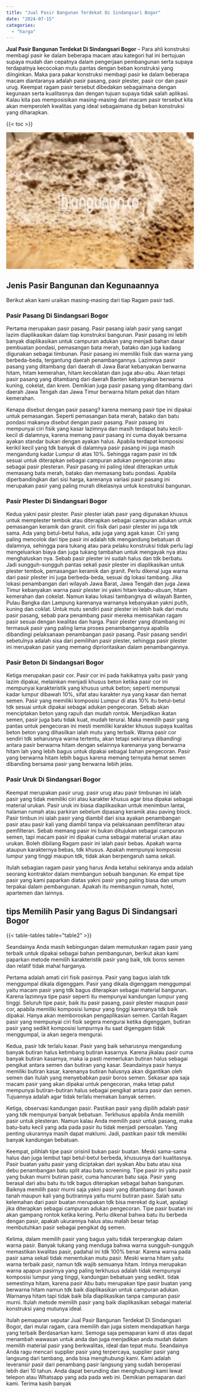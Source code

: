 ```yaml
---
title: "Jual Pasir Bangunan Terdekat Di Sindangsari Bogor"
date: "2024-07-15"
categories: 
  - "harga"
---
```


**Jual Pasir Bangunan Terdekat Di Sindangsari Bogor** – Para ahli konstruksi membagi pasir ke dalam beberapa macam atau kategori hal ini bertujuan supaya mudah dan cepatnya dalam pengerjaan pembangunan serta supaya terdapatnya kecocokan mutu pantas dengan beban konstruksi yang diinginkan. Maka para pakar konstruksi membagi pasir ke dalam beberapa macam diantaranya adalah pasir pasang, pasir plester, pasir cor dan pasir urug. Keempat ragam pasir tersebut dibedakan sebagaimana dengan kegunaan serta kualitasnya dan dengan tujuan supaya tidak salah aplikasi. Kalau kita pas memposisikan masing-masing dari macam pasir tersebut kita akan memperoleh kwalitas yang ideal sebagaimana dg beban konstruksi yang diharapkan.

{{< toc >}}

![Jual Pasir Bangunan Terdekat Di Sindangsari Bogor](/images/jual-pasir-bangunan-41.png)

## Jenis Pasir Bangunan dan Kegunaannya

Berikut akan kami uraikan masing-masing dari tiap Ragam pasir tadi.

### Pasir Pasang Di Sindangsari Bogor

Pertama merupakan pasir pasang. Pasir pasang ialah pasir yang sangat lazim diaplikasikan dalam tiap konstruksi bangunan. Pasir pasang ini lebih banyak diaplikasikan untuk campuran adukan yang menjadi bahan dasar pembuatan pondasi, pemasangan bata merah, batako dan juga kadang digunakan sebagai timbunan. Pasir pasang ini memiliki fisik dan warna yang berbeda-beda, tergantung daerah penambangannya. Lazimnya pasir pasang yang ditambang dari daerah di Jawa Barat kebanyakan berwarna hitam, hitam kemerahan, hitam kecoklatan dan juga abu-abu. Akan tetapi pasir pasang yang ditambang dari daerah Banten kebanyakan berwarna kuning, cokelat, dan krem. Demikian juga pasir pasang yang ditambang dari daerah Jawa Tengah dan Jawa Timur berwarna hitam pekat dan hitam kemerahan.

Kenapa disebut dengan pasir pasang? karena memang pasir tipe ini dipakai untuk pemasangan. Seperti pemasangan bata merah, batako dan batu pondasi makanya disebut dengan pasir pasang. Pasir pasang ini mempunyai ciri fisik yang kasar lazimnya dan masih terdapat batu kecil-kecil di dalamnya, karena memang pasir pasang ini cuma diayak bersama ayakan standar bukan dengan ayakan halus. Apabila terdapat komposisi kerikil kecil yang tdk banyak di dalamnya pasir pasang ini juga masih mengandung kadar Lumpur di atas 10%. Sehingga ragam pasir ini tdk sesuai untuk diterapkan sebagai campuran adukan pengecoran atau sebagai pasir plesteran. Pasir pasang ini paling ideal diterapkan untuk memasang bata merah, batako dan memasang batu pondasi. Apabila diperbandingkan dari sisi harga, karenanya variasi pasir pasang ini merupakan pasir yang paling murah dikelasnya untuk konstruksi bangunan.

### Pasir Plester Di Sindangsari Bogor

Kedua yakni pasir plester. Pasir plester ialah pasir yang digunakan khusus untuk memplester tembok atau diterapkan sebagai campuran adukan untuk pemasangan keramik dan granit. ciri fisik dari pasir plester ini juga tdk sama. Ada yang betul-betul halus, ada juga yang agak kasar. Ciri yang paling mencolok dari tipe pasir ini adalah tdk mengandung bebatuan di dalamnya, sehingga para tukang atau para pelaku konstruksi tidak perlu lagi mengeluarkan biaya dan juga tukang tambahan untuk mengayak nya atau menghaluskan nya. Sebab pasir plester ini sudah halus dan tdk berbatu. Jadi sungguh-sungguh pantas sekali pasir plester ini diaplikasikan untuk plester tembok, pemasangan keramik dan granit. Perlu dikenal juga warna dari pasir plester ini juga berbeda-beda, sesuai dg lokasi tambang. Jika lokasi penambangan dari wilayah Jawa Barat, Jawa Tengah dan juga Jawa Timur kebanyakan warna pasir plester ini yakni hitam keabu-abuan, hitam kemerahan dan cokelat. Namun kalau lokasi tambangnya di wilayah Banten, Pulau Bangka dan Lampung karenanya warnanya kebanyakan yakni putih, kuning dan coklat. Untuk mutu sendiri pasir plester ini lebih baik dari mutu pasir pasang, sebab para penambang pasir mereka memisahkan ragam pasir sesuai dengan kwalitas dan harga. Pasir plester yang ditambang ini termasuk pasir yang paling lama proses penambangannya apabila dibandingi pelaksanaan penambangan pasir pasang. Pasir pasang sendiri sebetulnya adalah sisa dari pemilihan pasir plester, sehingga pasir plester ini merupakan pasir yang memang diprioritaskan dalam penambangannya.

### Pasir Beton Di Sindangsari Bogor

Ketiga merupakan pasir cor. Pasir cor ini pada hakikatnya yaitu pasir yang lazim dipakai, melainkan menjadi khusus beton ketika pasir cor ini mempunyai karakteristik yang khusus untuk beton; seperti mempunyai kadar lumpur dibawah 10%, sifat atau karakter nya yang kasar dan hemat semen. Pasir yang memiliki komposisi Lumpur di atas 10% itu betul-betul tdk sesuai untuk dipakai sebagai adukan pengecoran. Sebab akan menciptakan beton yang rapuh dan mudah rontok. Menjadikan ikatan semen, pasir juga batu tidak kuat, mudah terurai. Maka memilih pasir yang pantas untuk pengecoran ini mesti memiliki karakter khusus supaya kualitas beton beton yang dihasilkan ialah mutu yang terbaik. Warna pasir cor sendiri tdk seharusnya warna tertentu, akan tetapi sekiranya dibandingi antara pasir berwarna hitam dengan selainnya karenanya yang berwarna hitam lah yang lebih bagus untuk dipakai sebagai bahan pengecoran. Pasir yang berwarna hitam lebih bagus karena memang ternyata hemat semen dibanding bersama pasir yang berwarna lebih jelas.

### Pasir Uruk Di Sindangsari Bogor

Keempat merupakan pasir urug. pasir urug atau pasir timbunan ini ialah pasir yang tidak memiliki ciri atau karakter khusus agar bisa dipakai sebagai material urukan. Pasir uruk ini biasa diaplikasikan untuk menimbun lantai, halaman rumah atau parkiran sebelum dipasang keramik atau paving block. Pasir timbun ini ialah pasir yang diambil dari sisa ayakan penambangan pasir atau pasir kali yang diambil tanpa via pelaksanaan pemfilteran atau pemfilteran. Sebab memang pasir ini bukan ditujukan sebagai campuran semen, tapi macam pasir ini dipakai cuma sebagai material urukan atau urukan. Boleh dibilang Ragam pasir ini ialah pasir bebas. Apakah warna ataupun karakternya bebas, tdk khusus. Apakah mempunyai komposisi lumpur yang tinggi maupun tdk, tidak akan berpengaruh sama sekali.

Itulah sebagian ragam pasir yang harus Anda ketahui sekiranya anda adalah seorang kontraktor dalam membangun sebuah bangunan. Ke empat tipe pasir yang kami paparkan diatas yakni pasir yang paling biasa dan umum terpakai dalam pembangunan. Apakah itu membangun rumah, hotel, apartemen dan lainnya.

## tips Memilih Pasir yang Bagus Di Sindangsari Bogor

{{< table-tables table="table2" >}}

Seandainya Anda masih kebingungan dalam memutuskan ragam pasir yang terbaik untuk dipakai sebagai bahan pembangunan, berikut akan kami paparkan metode memilih karakteristik pasir yang baik, tdk boros semen dan relatif tidak mahal harganya.

Pertama adalah amati ciri fisik pasirnya. Pasir yang bagus ialah tdk menggumpal dikala digenggam. Pasir yang dikala digenggam menggumpal yaitu macam pasir yang tdk bagus diterapkan sebagai material bangunan. Karena lazimnya tipe pasir seperti itu mempunyai kandungan lumpur yang tinggi. Seluruh tipe pasir, baik itu pasir pasang, pasir plester maupun pasir cor, apabila memiliki komposisi lumpur yang tinggi karenanya tdk baik dipakai. Hanya akan memboroskan pengaplikasian semen. Carilah Ragam pasir yang mempunyai ciri fisik segera mengurai ketika digenggam, butiran pasir yang sedikit komposisi lumpurnya itu saat digenggam tidak menggumpal, ia akan segera mengurai.

Kedua, pasir tdk terlalu kasar. Pasir yang baik seharusnya mengandung banyak butiran halus ketimbang butiran kasarnya. Karena jikalau pasir cuma banyak butiran kasarnya, maka ia pasti memerlukan butiran halus sebagai pengikat antara semen dan butiran yang kasar. Seandainya pasir hanya memiliki butiran kasar, karenanya butiran halusnya akan digantikan oleh semen dan itulah yang menyebabkan pasir boros semen. Sekasar apa saja macam pasir yang akan dipakai untuk pengecoran, maka tetap patut mempunyai butiran-butiran halus sebagai pengikat antara pasir dan semen. Tujuannya adalah agar tidak terlalu memakan banyak semen.

Ketiga, observasi kandungan pasir. Pastikan pasir yang dipilih adalah pasir yang tdk mempunyai banyak bebatuan. Terkhusus apabila Anda memilih pasir untuk plesteran. Namun kalau Anda memilih pasir untuk pasang, maka batu-batu kecil yang ada pada pasir itu tidak menjadi persoalan. Yang penting ukurannya masih dapat maklumi. Jadi, pastikan pasir tdk memiliki banyak kandungan bebatuan.

Keempat, pilihlah tipe pasir orisinil bukan pasir buatan. Meski sama-sama halus dan juga lembut tapi betul-betul berbeda, khususnya dari kualitasnya. Pasir buatan yaitu pasir yang diciptakan dari ayakan Abu batu atau sisa debu penambangan batu split atau batu screening. Tipe pasir ini yaitu pasir yang bukan murni butiran pasir, cuma hancuran batu saja. Pasir yang berasal dari abu batu itu tdk bagus diterapkan sebagai bahan bangunan. Baiknya memilih pasir murni saja yakni pasir yang ditambang dari bawah tanah maupun kali yang butirannya yaitu murni butiran pasir. Salah satu kelemahan dari pasir buatan merupakan tdk bisa merekat dg kuat, apalagi jika diterapkan sebagai campuran adukan pengecoran. Tipe pasir buatan ini akan gampang rontok ketika kering. Perlu dikenal bahwa batu itu berbeda dengan pasir, apakah ukurannya halus atau malah besar tetap membutuhkan pasir sebagai pengikat dg semen.

Kelima, dalam memilih pasir yang bagus yaitu tidak terperangkap dalam warna pasir. Banyak tukang yang menduga bahwa warna sungguh-sungguh memastikan kwalitas pasir, padahal ini tdk 100% benar. Karena warna pada pasir sama sekali tidak menentukan mutu pasir. Meski warna hitam yaitu warna terbaik pasir, namun tdk wajib semuanya hitam. Intinya merupakan warna apapun pasirnya yang paling terkhusus adalah tidak mempunyai komposisi lumpur yang tinggi, kandungan bebatuan yang sedikit. tidak semestinya hitam, karena pasir Abu batu merupakan tipe pasir buatan yang berwarna hitam namun tdk baik diaplikasikan untuk campuran adukan. Warnanya hitam tapi tidak baik bila diaplikasikan tanpa campuran pasir murni. Itulah metode memilih pasir yang baik diaplikasikan sebagai material konstruksi yang mutunya ideal.

Itulah pemaparan seputar Jual Pasir Bangunan Terdekat Di Sindangsari Bogor, dari mulai ragam, cara memilih dan juga sistem mendapatkan harga yang terbaik Berdasarkan kami. Semoga saja pemaparan kami di atas dapat menambah wawasan untuk anda dan juga menjadikan anda mudah dalam memilih material pasir yang berkwalitas, ideal dan tepat mutu. Seandainya Anda ragu mencari supplier pasir yang terpercaya, supplier pasir yang langsung dari tambang, anda bisa menghubungi kami. Kami adalah leveransir pasir dari penambang pasir langsung yang sudah beroperasi lebih dari 10 tahun. Anda dapat berunding dan menghubungi kami lewat telepon atau Whatsapp yang ada pada web ini. Demikian pemaparan dari kami. Terima kasih banyak
